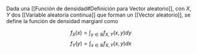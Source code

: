 Dada una [[Función de densidad#Definición para Vector aleatorio]], con $X$, $Y$ dos [[Variable aleatoria continua]] que forman un [[Vector aleatorio]], se define la función de densidad margianl como 

$$f_X(x) = \int_{y \in \mathbb{R}} f_{X, Y}(x, y) dy$$
$$f_Y(y) = \int_{x \in \mathbb{R}} f_{X, Y}(x, y) dx$$
